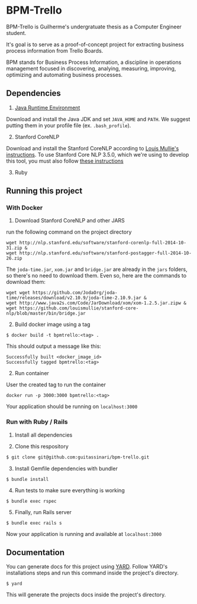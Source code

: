 # BPM-Trello

BPM-Trello is Guilherme's undergratuate thesis as a Computer Engineer student.

It's goal is to serve as a proof-of-concept project for extracting business process information from Trello Boards.

BPM stands for Business Process Information, a discipline in operations management focused in discovering, analying, measuring, improving, optimizing and automating business processes.


## Dependencies

1. [Java Runtime Environment](https://www.oracle.com/java/technologies/javase/javase-jdk8-downloads.html)

Download and install the Java JDK and set `JAVA_HOME` and `PATH`. We suggest putting them
in your profile file (ex. `.bash_profile`).

2. Stanford CoreNLP

Download and install the Stanford CoreNLP according to [Louis Mullie's instructions](https://github.com/louismullie/stanford-core-nlp#installation). To use Stanford Core NLP 3.5.0, which we're using to develop this tool, you must also follow [these instructions](https://github.com/louismullie/stanford-core-nlp#using-the-latest-version-of-the-stanford-corenlp)

3. Ruby

## Running this project

### With Docker

1. Download Stanford CoreNLP and other JARS

run the following command on the project directory 

```
wget http://nlp.stanford.edu/software/stanford-corenlp-full-2014-10-31.zip &
wget http://nlp.stanford.edu/software/stanford-postagger-full-2014-10-26.zip 
```

The `joda-time.jar`, `xom.jar` and `bridge.jar` are already in the `jars` folders, so there's no need to download them. Even so, here are the commands to download them:

```
wget wget https://github.com/JodaOrg/joda-time/releases/download/v2.10.9/joda-time-2.10.9.jar &
wget http://www.java2s.com/Code/JarDownload/xom/xom-1.2.5.jar.zipw &
wget https://github.com/louismullie/stanford-core-nlp/blob/master/bin/bridge.jar
```

2. Build docker image using a tag
```
$ docker build -t bpmtrello:<tag> .
```

This should output a message like this:

```
Successfully built <docker_image_id>
Successfully tagged bpmtrello:<tag>
```

2. Run container

User the created tag to run the container

```
docker run -p 3000:3000 bpmtrello:<tag>
```

Your application should be running on `localhost:3000`

### Run with Ruby / Rails

1. Install all dependencies

2. Clone this respository

```bash
$ git clone git@github.com:guitassinari/bpm-trello.git
```

3. Install Gemfile dependencies with bundler

```
$ bundle install
```

4. Run tests to make sure everything is working

```
$ bundle exec rspec
```

5. Finally, run Rails server

```
$ bundle exec rails s
```

Now your application is running and available at `localhost:3000`

## Documentation

You can generate docs for this project using [YARD](https://yardoc.org/).
Follow YARD's installations steps and run this command inside the project's directory.

```
$ yard
```

This will generate the projects docs inside the project's directory.